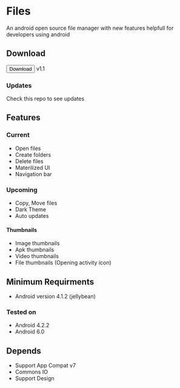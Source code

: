 # Files
  An android open source file manager with new features helpfull for developers using android
## Download
  <a href='https://github.com/idea-coding/Files/releases/download/v1.1/Files-1.1.apk'><button>Download</button></a> v1.1
### Updates
   Check this repo to see updates
## Features
### Current
  * Open files
  * Create folders
  * Delete files
  * Materilized UI
  * Navigation bar
### Upcoming
  * Copy, Move files
  * Dark Theme
  * Auto updates
#### Thumbnails
  * Image thumbnails
  * Apk thumbnails
  * Video thumbnails
  * File thumbnails (Opening activity icon)
## Minimum Requirments
  * Android version 4.1.2 (jellybean)
### Tested on
  * Android 4.2.2
  * Android 6.0
## Depends
  * Support App Compat v7
  * Commons IO
  * Support Design
